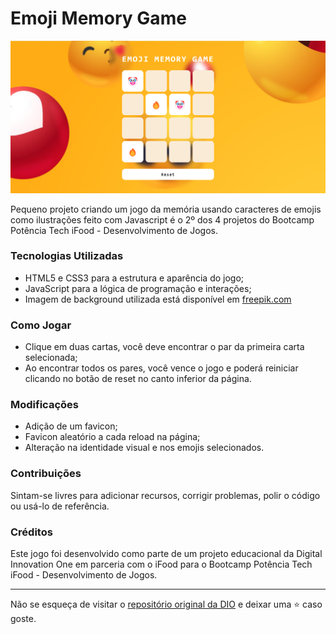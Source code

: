 # Emoji Memory Game

<p align="center">
    <img src="./src/images/snapshot.png" alt="Snapshot">
</p>
Pequeno projeto criando um jogo da memória usando caracteres de emojis como ilustrações feito com Javascript é o 2º dos 4 projetos do Bootcamp Potência Tech iFood - Desenvolvimento de Jogos.

### Tecnologias Utilizadas

- HTML5 e CSS3 para a estrutura e aparência do jogo;
- JavaScript para a lógica de programação e interações;
- Imagem de background utilizada está disponível em <a href="https://www.freepik.com/free-vector/positive-reactions-with-empty-space-background_10503421.htm#query=emoji%20background&position=2&from_view=keyword&track=ais&uuid=c46f82c1-1712-4de4-b8e0-384c6e5e85c7">freepik.com</a>

### Como Jogar

- Clique em duas cartas, você deve encontrar o par da primeira carta selecionada;
- Ao encontrar todos os pares, você vence o jogo e poderá reiniciar clicando no botão de reset no canto inferior da página.

### Modificações

- Adição de um favicon;
- Favicon aleatório a cada reload na página;
- Alteração na identidade visual e nos emojis selecionados.

### Contribuições

Sintam-se livres para adicionar recursos, corrigir problemas, polir o código ou usá-lo de referência.

### Créditos

Este jogo foi desenvolvido como parte de um projeto educacional da Digital Innovation One em parceria com o iFood para o Bootcamp Potência Tech iFood - Desenvolvimento de Jogos. 

---

Não se esqueça de visitar o <a href="https://github.com/digitalinnovationone/js-emoji-memory-game">repositório original da DIO</a> e deixar uma ⭐️ caso goste.
